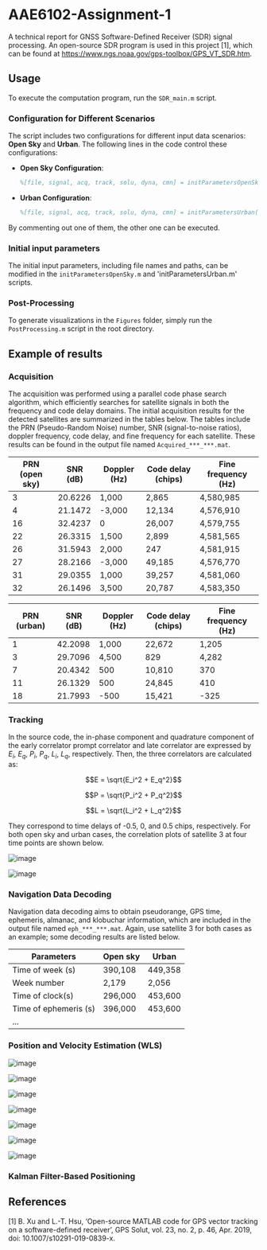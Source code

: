 # AAE6102-Assignment-1
A technical report for GNSS Software-Defined Receiver (SDR) signal processing. An open-source SDR program is used in this project [1], which can be found at https://www.ngs.noaa.gov/gps-toolbox/GPS_VT_SDR.htm.

## Usage

To execute the computation program, run the `SDR_main.m` script.

### Configuration for Different Scenarios

The script includes two configurations for different input data scenarios: **Open Sky** and **Urban**. The following lines in the code control these configurations:

- **Open Sky Configuration**:
  ```matlab
  %[file, signal, acq, track, solu, dyna, cmn] = initParametersOpenSky();

- **Urban Configuration**:
  ```matlab
  %[file, signal, acq, track, solu, dyna, cmn] = initParametersUrban();

By commenting out one of them, the other one can be executed.

### Initial input parameters

The initial input parameters, including file names and paths, can be modified in the `initParametersOpenSky.m` and 'initParametersUrban.m' scripts.

### Post-Processing

To generate visualizations in the  `Figures` folder, simply run the `PostProcessing.m` script in the root directory.







## Example of results
### Acquisition

The acquisition was performed using a parallel code phase search algorithm, which efficiently searches for satellite signals in both the frequency and code delay domains. The initial acquisition results for the detected satellites are summarized in the tables below. The tables include the PRN (Pseudo-Random Noise) number, SNR (signal-to-noise ratios), doppler frequency, code delay, and fine frequency for each satellite. These results can be found in the output file named `Acquired_***_***.mat`.

| PRN (open sky)  | SNR (dB) | Doppler (Hz) | Code delay (chips) | Fine frequency (Hz)|
|-----------------|----------|--------------|--------------------|--------------------|
|3                |20.6226   |1,000         |2,865               |4,580,985           |
|4                |21.1472   |-3,000        |12,134              |4,576,910           |
|16               |32.4237   |0             |26,007              |4,579,755           |
|22               |26.3315   |1,500         |2,899               |4,581,565           |
|26               |31.5943   |2,000         |247                 |4,581,915           |
|27               |28.2166   |-3,000        |49,185              |4,576,770           |
|31               |29.0355   |1,000         |39,257              |4,581,060           |
|32               |26.1496   |3,500         |20,787              |4,583,350           |

| PRN (urban)  | SNR (dB) | Doppler (Hz) | Code delay (chips) | Fine frequency (Hz)|
|--------------|----------|--------------|--------------------|--------------------|
|1             |42.2098   |1,000         |22,672              |1,205               |
|3             |29.7096   |4,500         |829                 |4,282               |
|7             |20.4342   |500           |10,810              |370                 |
|11            |26.1329   |500           |24,845              |410                 |
|18            |21.7993   |-500          |15,421              |-325                |


### Tracking

In the source code, the in-phase component and quadrature component of the early correlator prompt correlator and late correlator are expressed by $E_i$, $E_q$, $P_i$, $P_q$, $L_i$, $L_q$, respectively. Then, the three correlators are calculated as:

$$E = \sqrt{E_i^2 + E_q^2}$$

$$P = \sqrt{P_i^2 + P_q^2}$$

$$L = \sqrt{L_i^2 + L_q^2}$$

They correspond to time delays of -0.5, 0, and 0.5 chips, respectively. For both open sky and urban cases, the correlation plots of satellite 3 at four time points are shown below.

![image](https://github.com/ZimoJupiter/AAE6102-Assignment-1/blob/main/Figures/correlation_analysis_plotOpensky.png)

![image](https://github.com/ZimoJupiter/AAE6102-Assignment-1/blob/main/Figures/correlation_analysis_plotUrban.png)

### Navigation Data Decoding

Navigation data decoding aims to obtain pseudorange, GPS time, ephemeris, almanac, and klobuchar information, which are included in the output file named `eph_***_***.mat`. Again, use satellite 3 for both cases as an example; some decoding results are listed below.

| Parameters            | Open sky    | Urban    |
|-----------------------|-------------|----------|
|Time of week (s)       |390,108      |449,358   |
|Week number            |2,179        |2,056     |
|Time of clock(s)       |296,000      |453,600   |
|Time of ephemeris (s)  |396,000      |453,600   |
|...|







### Position and Velocity Estimation (WLS)

![image](https://github.com/ZimoJupiter/AAE6102-Assignment-1/blob/main/Figures/Open%20sky%20latitude.png)

![image](https://github.com/ZimoJupiter/AAE6102-Assignment-1/blob/main/Figures/Opensky%20longitude.png)

![image](https://github.com/ZimoJupiter/AAE6102-Assignment-1/blob/main/Figures/Opensky%20velocity.png)


![image](https://github.com/ZimoJupiter/AAE6102-Assignment-1/blob/main/Figures/Urban%20latitude.png)

![image](https://github.com/ZimoJupiter/AAE6102-Assignment-1/blob/main/Figures/Urban%20longitude.png)

![image](https://github.com/ZimoJupiter/AAE6102-Assignment-1/blob/main/Figures/Urban%20velocity.png)


![image](https://github.com/ZimoJupiter/AAE6102-Assignment-1/blob/main/Figures/Map.png)



### Kalman Filter-Based Positioning





## References
[1] B. Xu and L.-T. Hsu, ‘Open-source MATLAB code for GPS vector tracking on a software-defined receiver’, GPS Solut, vol. 23, no. 2, p. 46, Apr. 2019, doi: 10.1007/s10291-019-0839-x.
